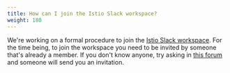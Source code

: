 ```yaml
---
title: How can I join the Istio Slack workspace?
weight: 180
---
```


We're working on a formal procedure to join the [Istio Slack workspace](https://istio.slack.com). For the time being, to join the workspace you need to be
invited by someone that's already a member. If you don't know anyone, try asking in [this forum](https://discuss.istio.io/c/contributors) and someone
will send you an invitation.
